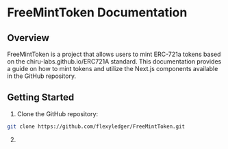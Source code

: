 # FreeMintToken Documentation

## Overview
FreeMintToken is a project that allows users to mint ERC-721a tokens based on the chiru-labs.github.io/ERC721A standard. This documentation provides a guide on how to mint tokens and utilize the Next.js components available in the GitHub repository.

## Getting Started
1. Clone the GitHub repository:

```bash
git clone https://github.com/flexyledger/FreeMintToken.git
```
2.
